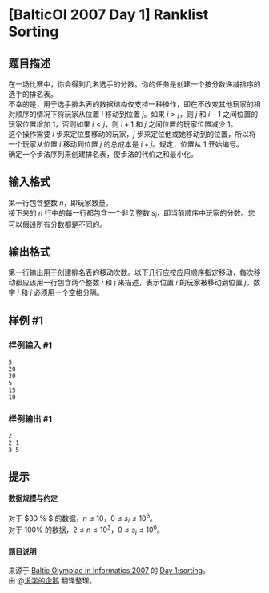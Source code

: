 # [BalticOI 2007 Day 1] Ranklist Sorting

## 题目描述

在一场比赛中，你会得到几名选手的分数。你的任务是创建一个按分数递减排序的选手的排名表。  
不幸的是，用于选手排名表的数据结构仅支持一种操作，即在不改变其他玩家的相对顺序的情况下将玩家从位置 $i$ 移动到位置 $j$。如果 $i > j$，则 $j$ 和 $i-1$ 之间位置的玩家位置增加 $1$，否则如果 $i < j$，则 $i+1$ 和 $j$ 之间位置的玩家位置减少 $1$。  
这个操作需要 $i$ 步来定位要移动的玩家，$j$ 步来定位他或她移动到的位置，所以将一个玩家从位置 $i$ 移动到位置 $j$ 的总成本是 $i+j$。规定，位置从 $1$ 开始编号。  
确定一个步法序列来创建排名表，使步法的代价之和最小化。

## 输入格式

第一行包含整数 $n$，即玩家数量。  
接下来的 $n$ 行中的每一行都包含一个非负整数 $s_i$，即当前顺序中玩家的分数。您可以假设所有分数都是不同的。

## 输出格式

第一行输出用于创建排名表的移动次数。以下几行应按应用顺序指定移动，每次移动都应该用一行包含两个整数 $i$ 和 $j$ 来描述，表示位置 $i$ 的玩家被移动到位置 $j$。数字 $i$ 和 $j$ 必须用一个空格分隔。

## 样例 #1

### 样例输入 #1
```
5
20
30
5
15
10
```

### 样例输出 #1

```
2
2 1
3 5
```

## 提示

#### 数据规模与约定  
对于 $30 \% $ 的数据，$n \le 10$，$0  \le s_i \le 10^6$。  
对于 $100 \%$ 的数据，$2 \le n \le 10^3$，$0  \le s_i \le 10^6$。
 #### 题目说明  
来源于 [Baltic Olympiad in Informatics 2007](https://www.boi2007.de/en/welcome) 的 [Day 1:sorting](https://www.boi2007.de/tasks/sorting.pdf)。  
由 @[求学的企鹅](/user/271784) 翻译整理。
